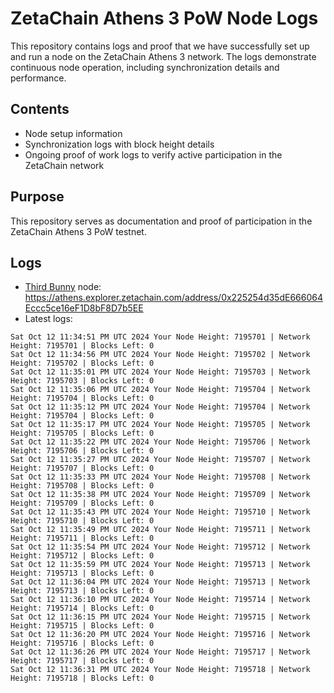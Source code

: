# ZetaChain Athens 3 PoW Node Logs
This repository contains logs and proof that we have successfully set up and run a node on the ZetaChain Athens 3 network. The logs demonstrate continuous node operation, including synchronization details and performance.

## Contents
- Node setup information
- Synchronization logs with block height details
- Ongoing proof of work logs to verify active participation in the ZetaChain network

## Purpose
This repository serves as documentation and proof of participation in the ZetaChain Athens 3 PoW testnet.

## Logs

- [Third Bunny](https://thirdbunny.xyz/) node: https://athens.explorer.zetachain.com/address/0x225254d35dE666064Eccc5ce16eF1D8bF8D7b5EE
- Latest logs:
```
Sat Oct 12 11:34:51 PM UTC 2024 Your Node Height: 7195701 | Network Height: 7195701 | Blocks Left: 0
Sat Oct 12 11:34:56 PM UTC 2024 Your Node Height: 7195702 | Network Height: 7195702 | Blocks Left: 0
Sat Oct 12 11:35:01 PM UTC 2024 Your Node Height: 7195703 | Network Height: 7195703 | Blocks Left: 0
Sat Oct 12 11:35:06 PM UTC 2024 Your Node Height: 7195704 | Network Height: 7195704 | Blocks Left: 0
Sat Oct 12 11:35:12 PM UTC 2024 Your Node Height: 7195704 | Network Height: 7195704 | Blocks Left: 0
Sat Oct 12 11:35:17 PM UTC 2024 Your Node Height: 7195705 | Network Height: 7195705 | Blocks Left: 0
Sat Oct 12 11:35:22 PM UTC 2024 Your Node Height: 7195706 | Network Height: 7195706 | Blocks Left: 0
Sat Oct 12 11:35:27 PM UTC 2024 Your Node Height: 7195707 | Network Height: 7195707 | Blocks Left: 0
Sat Oct 12 11:35:33 PM UTC 2024 Your Node Height: 7195708 | Network Height: 7195708 | Blocks Left: 0
Sat Oct 12 11:35:38 PM UTC 2024 Your Node Height: 7195709 | Network Height: 7195709 | Blocks Left: 0
Sat Oct 12 11:35:43 PM UTC 2024 Your Node Height: 7195710 | Network Height: 7195710 | Blocks Left: 0
Sat Oct 12 11:35:49 PM UTC 2024 Your Node Height: 7195711 | Network Height: 7195711 | Blocks Left: 0
Sat Oct 12 11:35:54 PM UTC 2024 Your Node Height: 7195712 | Network Height: 7195712 | Blocks Left: 0
Sat Oct 12 11:35:59 PM UTC 2024 Your Node Height: 7195713 | Network Height: 7195713 | Blocks Left: 0
Sat Oct 12 11:36:04 PM UTC 2024 Your Node Height: 7195713 | Network Height: 7195713 | Blocks Left: 0
Sat Oct 12 11:36:10 PM UTC 2024 Your Node Height: 7195714 | Network Height: 7195714 | Blocks Left: 0
Sat Oct 12 11:36:15 PM UTC 2024 Your Node Height: 7195715 | Network Height: 7195715 | Blocks Left: 0
Sat Oct 12 11:36:20 PM UTC 2024 Your Node Height: 7195716 | Network Height: 7195716 | Blocks Left: 0
Sat Oct 12 11:36:26 PM UTC 2024 Your Node Height: 7195717 | Network Height: 7195717 | Blocks Left: 0
Sat Oct 12 11:36:31 PM UTC 2024 Your Node Height: 7195718 | Network Height: 7195718 | Blocks Left: 0
```
